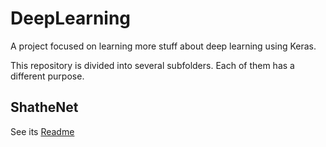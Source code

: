 # DeepLearning
A project focused on learning more stuff about deep learning using Keras.

This repository is divided into several subfolders. Each of them has a different purpose.

## ShatheNet
See its [Readme](https://github.com/Shathe/DeepLearning/ShatheNet)